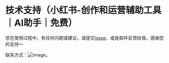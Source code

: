 # 技术支持（小红书-创作和运营辅助工具｜AI助手｜免费） 

您在使用过程中，有任何问题或建议，请提交[issue](https://github.com/zxkletters/xhs_support/issues/new)，或是邮件反馈给我，感谢您的支持～  

联系方式：![image](https://github.com/user-attachments/assets/256d451c-dd13-4a92-aaa9-5c61d1b7f8ff)。


